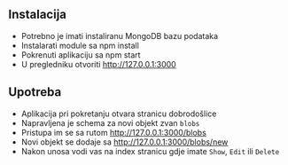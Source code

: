 ## Instalacija
- Potrebno je imati instaliranu MongoDB bazu podataka
- Instalarati module sa npm install 
- Pokrenuti aplikaciju sa npm start
- U pregledniku otvoriti http://127.0.0.1:3000

## Upotreba
- Aplikacija pri pokretanju otvara stranicu dobrodošlice
- Napravljena je schema za novi objekt zvan `blobs`
- Pristupa im se sa rutom http://127.0.0.1:3000/blobs
- Novi objekt se dodaje sa http://127.0.0.1:3000/blobs/new 
- Nakon unosa vodi vas na index stranicu gdje imate `Show`, `Edit` ili `Delete` 